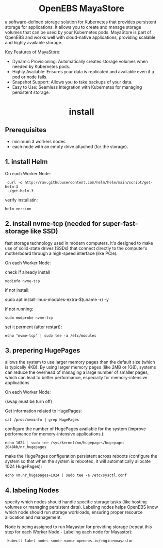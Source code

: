 

<div align="center">

# **OpenEBS MayaStore**

</div>

 a software-defined storage solution for Kubernetes that provides persistent storage for applications. It allows you to create and manage storage volumes that can be used by your Kubernetes pods. 
 MayaStore is part of OpenEBS and works well with cloud-native applications, providing scalable and highly available storage.

 Key Features of MayaStore:

   * Dynamic Provisioning: Automatically creates storage volumes when needed by Kubernetes pods.
   * Highly Available: Ensures your data is replicated and available even if a pod or node fails.
   * Snapshot Support: Allows you to take backups of your data.
   * Easy to Use: Seamless integration with Kubernetes for managing persistent storage.


<div align="center">

# **install**

</div>

## Prerequisites

  * minimum 3 workers nodes.
  * each node with an empty drive attached (for the storage).

## 1. install Helm

On each Worker Node:

     curl -o http://raw.githubusercontent.com/helm/helm/main/script/get-helm-3
     ./get-helm-3

verify installatin:

    helm version

## 2. install nvme-tcp (needed for super-fast-storage like SSD) 

fast storage technology used in modern computers. It's designed to make use of solid-state drives (SSDs) that connect directly to the computer’s motherboard through a high-speed interface (like PCIe).

On each Worker Node:

check if already install

    modinfo nvme-tcp

if not install:

   sudo apt install linux-modules-extra-$(uname -r) -y

if not running:

    sudo modprobe nvme-tcp

set it perment (after restart):

    echo "nvme-tcp" | sudo tee -a /etc/modules

## 3.  prepering HugePages

allows the system to use larger memory pages than the default size (which is typically 4KB). By using larger memory pages (like 2MB or 1GB), systems can reduce the overhead of managing a
large number of smaller pages, which can lead to better performance, especially for memory-intensive applications.

On each Worker Node:

(swap must be turn off)

Get information related to HugePages:

    cat /proc/meminfo | grep HugePages

configure the number of HugePages available for the system (improve performance for memory-intensive applications.):

    echo 1024 | sudo tee /sys/kernel/mm/hugepages/hugepages-2048kb/nr_hugepages

make the HugePages configuration persistent across reboots (configure the system so that when the system is rebooted, it will automatically allocate 1024 HugePages):

    echo vm.nr_hugepages=1024 | sudo tee -a /etc/sysctl.conf

## 4. labeling Nodes

specify which nodes should handle specific storage tasks (like hosting volumes or managing persistent data). Labeling nodes helps OpenEBS know which node should run storage workloads,
ensuring proper resource allocation and management.

Node is being assigned to run Mayastor for providing storage (repeat this step for each Worker Node - Labeling each node for Mayastor):

     kubectl label nodes <node-name> openebs.io/engine=mayastor

